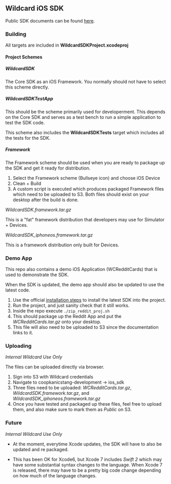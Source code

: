<h2>Wildcard iOS SDK</h2>

Public SDK documents can be found [here](http://www.trywildcard.com/docs/ios-sdk).

<h3>Building</h3>

All targets are included in **WildcardSDKProject.xcodeproj**

<h4>Project Schemes</h4>

<h5>WildcardSDK</h5>

The Core SDK as an iOS Framework. You normally should not have to select this scheme directly.

<h5>WildcardSDKTestApp</h5>

This should be the scheme primarily used for developerment. This depends on the Core SDK and serves as a test bench to run a simple application to test the SDK code. 

This scheme also includes the **WildcardSDKTests** target which includes all the tests for the SDK. 

<h5>Framework</h5>

The Framework scheme should be used when you are ready to package up the SDK and get it ready for distribution. 

1. Select the Framework scheme (Bullseye icon) and choose iOS Device
2. Clean + Build
3. A custom script is executed which produces packaged Framework files which need to be uploaded to S3. Both files should exist on your desktop after the build is done.

*WildcardSDK.framework.tar.gz*

This is a "fat" framework distribution that developers may use for Simulator + Devices. 

*WildcardSDK_iphoneos.framework.tar.gz*

This is a framework distribution only built for Devices. 

<h3>Demo App</h3>

This repo also contains a demo iOS Application (WCRedditCards) that is used to demonstrate the SDK.

When the SDK is updated, the demo app should also be updated to use the latest code.

1. Use the official [installation steps](http://www.trywildcard.com/docs/ios-sdk/installing) to install the latest SDK into the project. 
2. Run the project, and just sanity check that it still works.
3. Inside the repo execute ```./zip_reddit_proj.sh```
4. This should package up the Reddit App and put the *WCRedditCards.tar.gz* onto your desktop. 
5. This file will also need to be uploaded to S3 since the documentation links to it.


<h3>Uploading</h3>

*Internal Wildcard Use Only*

The files can be uploaded directly via browser.

1. Sign into S3 with Wildcard credentials
2. Navigate to coopkanicstang-development -> ios_sdk
3. Three files need to be uploaded: *WCRedditCards.tar.gz*, *WildcardSDK.framework.tar.gz*, and *WildcardSDK_iphoneos.framework.tar.gz*
4. Once you have tested and packaged up these files, feel free to upload them, and also make sure to mark them as *Public* on S3.


<h3>Future</h3>

*Internal Wildcard Use Only*

* At the moment, everytime Xcode updates, the SDK will have to also be updated and re packaged.

* This has been OK for Xcode6, but Xcode 7 includes *Swift 2* which may have some substantial syntax changes to the language. When Xcode 7 is released, there may have to be a pretty big code change depending on how much of the language changes.




